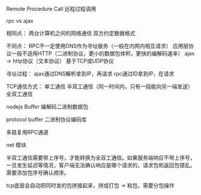 Remote Procedure Call 远程过程调用

rpc vs ajax

相同点：
两台计算机之间的网络通信
双方约定数据格式

不同点：
RPC不一定使用DNS作为寻址服务（一般在内网内相互请求）
应用层协议一般不适用HTTP（二进制协议，更小的数据包体积，更快的编解码速率） ajax -> http协议（文本协议）
基于TCP或UDP协议

寻址过程：
ajax通过DNS解析拿到IP，再请求
rpc通过ID拿到IP，在请求

TCP通信方式：
单工通信
半双工通信（同一时间内，只有一段能向另一端发送）
全双工通信

nodejs Buffer 编解码二进制数据包

protocol buffer  二进制协议编码库


多路复用RPC通道 

net 模块


半双工通信需要带上序号，才能转换为全双工通信。如果服务端响应不带上序号，一旦发生延迟等情况，客户端无法确认响应是哪个请求的，请求包和返回包错乱。需要添加包序号确认顺序。


tcp底层会自动把同时发的包拼接起来，拼成打包 -> 粘包，需要分包操作 
